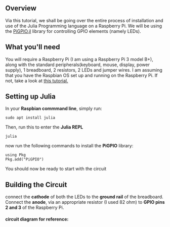 ## Overview
Via this tutorial, we shall be going over the entire process of installation and use of the Julia Programming language on a Raspberry Pi. We will be using the [PiGPIO.jl](https://github.com/JuliaBerry/PiGPIO.jl) library for controlling GPIO elements (namely LEDs). 

## What you'll need
You will require a Raspberry Pi (I am using a Raspberry Pi 3 model B+), along with the standard peripherals(keyboard, mouse, display, power supply), 1 breadboard, 2 resistors, 2 LEDs and jumper wires. I am assuming that you have the Raspbian OS set up and running on the Raspberry Pi. If not, take a look at [this tutorial.](https://projects.raspberrypi.org/en/projects/raspberry-pi-setting-up)

## Setting up Julia

In your __Raspbian commmand line__, simply run:

```
sudo apt install julia
```

Then, run this to enter the __Julia REPL__
```
julia
```
now run the following commands to install the __PiGPIO__ library:

```
using Pkg
Pkg.add("PiGPIO")
```
You should now be ready to start with the circuit

## Building the Circuit

connect the __cathode__ of both the LEDs to the __ground rail__ of the breadboard. Connect the __anode__, via an appropriate resistor (I used 82 ohm) to __GPIO pins 2 and 3__ of the Raspberry Pi.

#### circuit diagram for reference: 

